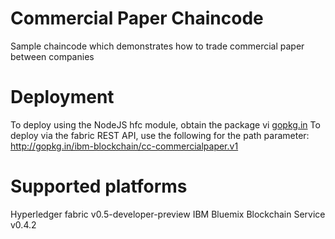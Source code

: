# Commercial Paper Chaincode
Sample chaincode which demonstrates how to trade commercial paper between companies

# Deployment
To deploy using the NodeJS hfc module, obtain the package vi [gopkg.in](http://gopkg.in/ibm-blockchain/cc-commercialpaper.v1)
To deploy via the fabric REST API, use the following for the path parameter:  http://gopkg.in/ibm-blockchain/cc-commercialpaper.v1

# Supported platforms
Hyperledger fabric v0.5-developer-preview
IBM Bluemix Blockchain Service v0.4.2
